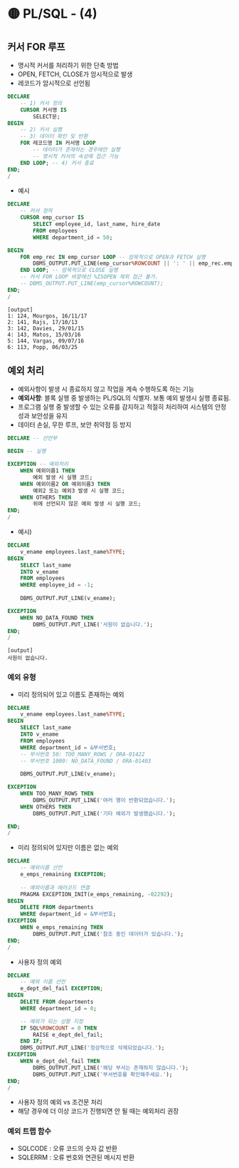 # 🟡 PL/SQL - (4)
## 커서 FOR 루프
- 명시적 커서를 처리하기 위한 단축 방법
- OPEN, FETCH, CLOSE가 암시적으로 발생
- 레코드가 암시적으로 선언됨

```SQL
DECLARE
    -- 1) 커서 정의
    CURSOR 커서명 IS
        SELECT문;
BEGIN
    -- 2) 커서 실행
    -- 3) 데이터 확인 및 반환
    FOR 레코드명 IN 커서명 LOOP
        -- 데이터가 존재하는 경우에만 실행
        -- 명시적 커서의 속성에 접근 가능
    END LOOP; -- 4) 커서 종료
END;
/
```
- 예시
```SQL
DECLARE
    -- 커서 정의
    CURSOR emp_cursor IS
        SELECT employee_id, last_name, hire_date
        FROM employees
        WHERE department_id = 50;

BEGIN
    FOR emp_rec IN emp_cursor LOOP -- 암묵적으로 OPEN과 FETCH 실행
        DBMS_OUTPUT.PUT_LINE(emp_cursor%ROWCOUNT || ': ' || emp_rec.employee_id || ', ' || emp_rec.last_name || ', ' || emp_rec.hire_date);
    END LOOP; -- 암묵적으로 CLOSE 실행
    -- 커서 FOR LOOP 바깥에선 %ISOPEN 제외 접근 불가.
    -- DBMS_OUTPUT.PUT_LINE(emp_cursor%ROWCOUNT);
END;
/
```
```
[output]
1: 124, Mourgos, 16/11/17
2: 141, Rajs, 17/10/13
3: 142, Davies, 29/01/15
4: 143, Matos, 15/03/16
5: 144, Vargas, 09/07/16
6: 113, Popp, 06/03/25
```

## 예외 처리
- 예외사항이 발생 시 종료하지 않고 작업을 계속 수행하도록 하는 기능
- **예외사항**: 블록 실행 중 발생하는 PL/SQL의 식별자. 보통 예외 발생시 실행 종료됨.
- 프로그램 실행 중 발생할 수 있는 오류를 감지하고 적절히 처리하여 시스템의 안정성과 보안성을 유지
- 데이터 손실, 무한 루프, 보안 취약점 등 방지
```sql
DECLARE -- 선언부

BEGIN -- 실행

EXCEPTION -- 예외처리
    WHEN 예외이름1 THEN
        예외 발생 시 실행 코드;
    WHEN 예외이름2 OR 예외이름3 THEN
        예외2 또는 예외3 발생 시 실행 코드;
    WHEN OTHERS THEN
        위에 선언되지 않은 예외 발생 시 실행 코드;
END;
/
```
- 예시)
```sql
DECLARE 
    v_ename employees.last_name%TYPE;
BEGIN
    SELECT last_name
    INTO v_ename
    FROM employees
    WHERE employee_id = -1;
    
    DBMS_OUTPUT.PUT_LINE(v_ename);

EXCEPTION
    WHEN NO_DATA_FOUND THEN
        DBMS_OUTPUT.PUT_LINE('사원이 없습니다.');
END;
/
```
```
[output]
사원이 없습니다.
```

### 예외 유형
- 미리 정의되어 있고 이름도 존재하는 예외
```sql
DECLARE 
    v_ename employees.last_name%TYPE;
BEGIN
    SELECT last_name
    INTO v_ename
    FROM employees
    WHERE department_id = &부서번호; 
    -- 부서번호 50: TOO_MANY_ROWS / ORA-01422
    -- 부서번호 1000: NO_DATA_FOUND / ORA-01403
    
    DBMS_OUTPUT.PUT_LINE(v_ename);

EXCEPTION
    WHEN TOO_MANY_ROWS THEN
        DBMS_OUTPUT.PUT_LINE('여러 행이 반환되었습니다.');
    WHEN OTHERS THEN
        DBMS_OUTPUT.PUT_LINE('기타 예외가 발생했습니다.');

END;
/
```
- 미리 정의되어 있지만 이름은 없는 예외
```SQL
DECLARE
    -- 예외이름 선언
    e_emps_remaining EXCEPTION;
    
    -- 예외이름과 에러코드 연결
    PRAGMA EXCEPTION_INIT(e_emps_remaining, -02292);
BEGIN
    DELETE FROM departments
    WHERE department_id = &부서번호;
EXCEPTION
    WHEN e_emps_remaining THEN
        DBMS_OUTPUT.PUT_LINE('참조 중인 데이터가 있습니다.');
END;
/
```

- 사용자 정의 예외
```SQL
DECLARE
    -- 예외 이름 선언
    e_dept_del_fail EXCEPTION;
BEGIN
    DELETE FROM departments
    WHERE department_id = 0;

    -- 예외가 되는 상황 지정
    IF SQL%ROWCOUNT = 0 THEN
        RAISE e_dept_del_fail;
    END IF;
    DBMS_OUTPUT.PUT_LINE('정상적으로 삭제되었습니다.');
EXCEPTION
    WHEN e_dept_del_fail THEN
        DBMS_OUTPUT.PUT_LINE('해당 부서는 존재하지 않습니다.');
        DBMS_OUTPUT.PUT_LINE('부서번호를 확인해주세요.');
END;
/
```

- 사용자 정의 예외 vs 조건문 처리
- 해당 경우에 더 이상 코드가 진행되면 안 될 때는 예외처리 권장

### 예외 트랩 함수
- SQLCODE : 오류 코드의 숫자 값 반환
- SQLERRM : 오류 번호와 연관된 메시지 반환
